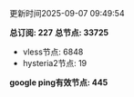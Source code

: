 更新时间2025-09-07 09:49:54

**总订阅: 227**
**总节点: 33725**
- vless节点: 6848
- hysteria2节点: 19

**google ping有效节点: 445**

